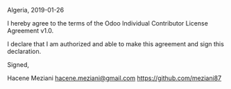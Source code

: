 Algeria, 2019-01-26

I hereby agree to the terms of the Odoo Individual Contributor License
Agreement v1.0.

I declare that I am authorized and able to make this agreement and sign this
declaration.

Signed,

Hacene Meziani hacene.meziani@gmail.com https://github.com/meziani87
